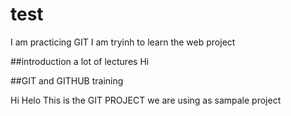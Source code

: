 # test
I am practicing GIT
I am tryinh to learn the web project

##introduction 
a lot of lectures
Hi

##GIT and GITHUB training

Hi Helo
This is the GIT PROJECT we are using as sampale project
